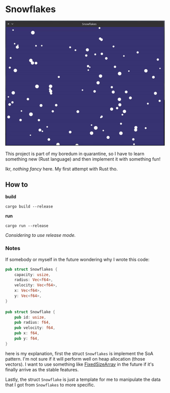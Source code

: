 # Snowflakes

![](./.assets/demo.gif)

This project is part of my boredum in quarantine, so I have to learn something new (Rust language) and then implement it with something fun!

Ikr, _nothing fancy_ here. My first attempt with Rust tho.

## How to
**build**
```
cargo build --release
```

**run**
```
cargo run --release
```
_Considering to use release mode._

### Notes
If somebody or myself in the future wondering why I wrote this code:
```rust
pub struct Snowflakes {
    capacity: usize,
    radius: Vec<f64>,
    velocity: Vec<f64>,
    x: Vec<f64>,
    y: Vec<f64>,
}

pub struct Snowflake {
    pub id: usize,
    pub radius: f64,
    pub velocity: f64,
    pub x: f64,
    pub y: f64,
}
```

here is my explanation, first the struct `Snowflakes` is implement the SoA pattern. I'm not sure if it will perform well on heap allocation (those vectors). I want to use something like [FixedSizeArray](https://doc.rust-lang.org/beta/core/array/trait.FixedSizeArray.html) in the future if it's finally arrive as the stable features.

Lastly, the struct `Snowflake` is just a template for me to manipulate the data that I got from `Snowflakes` to more specific.
